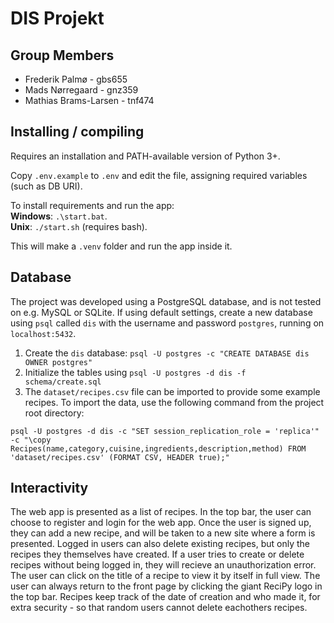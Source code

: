 # DIS Projekt

## Group Members

-   Frederik Palmø - gbs655
-   Mads Nørregaard - gnz359
-   Mathias Brams-Larsen - tnf474

## Installing / compiling

Requires an installation and PATH-available version of Python 3+.

Copy `.env.example` to `.env` and edit the file, assigning required variables (such as DB URI).

To install requirements and run the app:  
**Windows**: `.\start.bat`.  
**Unix**: `./start.sh` (requires bash).

This will make a `.venv` folder and run the app inside it.

## Database

The project was developed using a PostgreSQL database, and is not tested on e.g. MySQL or SQLite.
If using default settings, create a new database using `psql` called `dis` with the username and password `postgres`, running on `localhost:5432`.

1. Create the `dis` database: `psql -U postgres -c "CREATE DATABASE dis OWNER postgres"`
2. Initialize the tables using `psql -U postgres -d dis -f schema/create.sql`
3. The `dataset/recipes.csv` file can be imported to provide some example recipes. To import the data, use the following command from the project root directory:

```
psql -U postgres -d dis -c "SET session_replication_role = 'replica'" -c "\copy Recipes(name,category,cuisine,ingredients,description,method) FROM 'dataset/recipes.csv' (FORMAT CSV, HEADER true);"
```

## Interactivity

The web app is presented as a list of recipes. In the top bar, the user can choose to register and login for the web app.
Once the user is signed up, they can add a new recipe, and will be taken to a new site where a form is presented.
Logged in users can also delete existing recipes, but only the recipes they themselves have created. If a user tries to create
or delete recipes without being logged in, they will recieve an unauthorization error.
The user can click on the title of a recipe to view it by itself in full view.
The user can always return to the front page by clicking the giant ReciPy logo in the top bar.
Recipes keep track of the date of creation and who made it, for extra security - so that random users cannot delete eachothers recipes.
